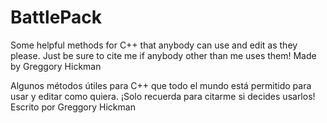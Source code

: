 # BattlePack
Some helpful methods for C++ that anybody can use and edit as they please. Just be sure to cite me if anybody other than me uses them!
Made by Greggory Hickman

Algunos métodos útiles para C++ que todo el mundo está permitido para usar y editar como quiera. ¡Solo recuerda para citarme si decides usarlos!
Escrito por Greggory Hickman